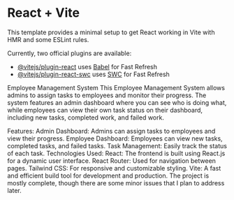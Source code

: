 # React + Vite

This template provides a minimal setup to get React working in Vite with HMR and some ESLint rules.

Currently, two official plugins are available:

- [@vitejs/plugin-react](https://github.com/vitejs/vite-plugin-react/blob/main/packages/plugin-react/README.md) uses [Babel](https://babeljs.io/) for Fast Refresh
- [@vitejs/plugin-react-swc](https://github.com/vitejs/vite-plugin-react-swc) uses [SWC](https://swc.rs/) for Fast Refresh

Employee Management System
This Employee Management System allows admins to assign tasks to employees and monitor their progress. The system features an admin dashboard where you can see who is doing what, while employees can view their own task status on their dashboard, including new tasks, completed work, and failed work.

Features:
Admin Dashboard: Admins can assign tasks to employees and view their progress.
Employee Dashboard: Employees can view new tasks, completed tasks, and failed tasks.
Task Management: Easily track the status of each task.
Technologies Used:
React: The frontend is built using React.js for a dynamic user interface.
React Router: Used for navigation between pages.
Tailwind CSS: For responsive and customizable styling.
Vite: A fast and efficient build tool for development and production.
The project is mostly complete, though there are some minor issues that I plan to address later.
